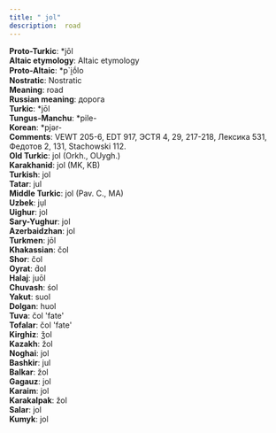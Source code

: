 ```yaml
---
title: " jol"
description:  road
---
```


<strong>Proto-Turkic</strong>:  *jōl<br>
<strong>Altaic etymology</strong>:  Altaic etymology<br>
<strong> Proto-Altaic</strong>:  *p`i̯ṓlo<br>
<strong>Nostratic</strong>:  Nostratic<br>
<strong>Meaning</strong>:  road<br>
<strong>Russian meaning</strong>:  дорога<br>
<strong>Turkic</strong>:  *jōl<br>
<strong>Tungus-Manchu</strong>:  *pile-<br>
<strong>Korean</strong>:  *pjǝr-<br>
<strong>Comments</strong>:  VEWT 205-6, EDT 917, ЭСТЯ 4, 29, 217-218, Лексика 531, Федотов 2, 131, Stachowski 112.<br>
<strong>Old Turkic</strong>:  jol (Orkh., OUygh.)<br>
<strong>Karakhanid</strong>:  jol (MK, KB)<br>
<strong>Turkish</strong>:  jol<br>
<strong>Tatar</strong>:  jul<br>
<strong>Middle Turkic</strong>:  jol (Pav. C., MA)<br>
<strong>Uzbek</strong>:  jụl<br>
<strong>Uighur</strong>:  jol<br>
<strong>Sary-Yughur</strong>:  jol<br>
<strong>Azerbaidzhan</strong>:  jol<br>
<strong>Turkmen</strong>:  jōl<br>
<strong>Khakassian</strong>:  čol<br>
<strong>Shor</strong>:  čol<br>
<strong>Oyrat</strong>:  d́ol<br>
<strong>Halaj</strong>:  juōl<br>
<strong>Chuvash</strong>:  śol<br>
<strong>Yakut</strong>:  suol<br>
<strong>Dolgan</strong>:  huol<br>
<strong>Tuva</strong>:  čol 'fate'<br>
<strong>Tofalar</strong>:  čol 'fate'<br>
<strong>Kirghiz</strong>:  ǯol<br>
<strong>Kazakh</strong>:  žol<br>
<strong>Noghai</strong>:  jol<br>
<strong>Bashkir</strong>:  jul<br>
<strong>Balkar</strong>:  žol<br>
<strong>Gagauz</strong>:  jol<br>
<strong>Karaim</strong>:  jol<br>
<strong>Karakalpak</strong>:  žol<br>
<strong>Salar</strong>:  jol<br>
<strong>Kumyk</strong>:  jol<br>


